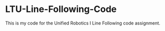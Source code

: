 # LTU-Line-Following-Code
This is my code for the Unified Robotics I Line Following code assignment.
